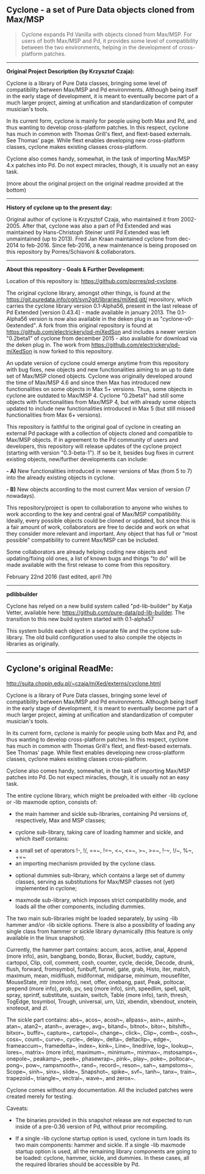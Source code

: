 Cyclone - a set of Pure Data objects cloned from Max/MSP 
-------

> Cyclone expands Pd Vanilla with objects cloned from Max/MSP. For users of both Max/MSP and Pd, it provides some level of compatibility between the two environments, helping in the development of cross-platform patches. 

--------------------

<strong>Original Project Description (by Krzysztof Czaja):</strong>

Cyclone is a library of Pure Data classes, bringing some level of compatibility between Max/MSP and Pd environments. Although being itself in the early stage of development, it is meant to eventually become part of a much larger project, aiming at unification and standardization of computer musician's tools. 

In its current form, cyclone is mainly for people using both Max and Pd, and thus wanting to develop cross-platform patches. In this respect, cyclone has much in common with Thomas Grill's flext, and flext-based externals. See Thomas' page. While flext enables developing new cross-platform classes, cyclone makes existing classes cross-platform. 

Cyclone also comes handy, somewhat, in the task of importing Max/MSP 4.x patches into Pd. Do not expect miracles, though, it is usually not an easy task.

(more about the original project on the original readme provided at the bottom)

-------

<strong>History of cyclone up to the present day:</strong>

Original author of cyclone is Krzysztof Czaja, who maintained it from 2002-2005. After that, cyclone was also a part of Pd Extended and was maintained by Hans-Christoph Steiner until Pd Extended was left unmaintained (up to 2013). Fred Jan Kraan maintained cyclone from dec-2014 to feb-2016. Since feb-2016, a new maintenance is being proposed on this repository by Porres/Schiavoni & collaborators.

-------

<strong>About this repository - Goals & Further Development:</strong>

Location of this repository is: https://github.com/porres/pd-cyclone. 

The original cyclone library, amongst other things, is found at the <https://git.puredata.info/cgit/svn2git/libraries/miXed.git/> repository, which carries the cyclone library version 0.1-Alpha56, present in the last release of Pd Extended [version 0.43.4] - made available in january  2013. The 0.1-Alpha56 version is now also available in the deken plug in as "cyclone-v0-0extended". A fork from this original repository is found at <https://github.com/electrickery/pd-miXedSon> and includes a newer version "0.2beta1" of cyclone from december 2015 - also available for download via the deken plug in. The work from <https://github.com/electrickery/pd-miXedSon> is now forked to this repository. 

An update version of cyclone could emerge anytime from this repository with bug fixes, new objects and new functionalities aiming to an up to date set of Max/MSP cloned objects. Cyclone was originally developed around the time of Max/MSP 4.6 and since then Max has introduced new functionalities on some objects in Max 5+ versions. Thus, some objects in cyclone are outdated to Max/MSP 4. Cyclone "0.2beta1" had still some objects with functionalities from Max/MSP 4, but with already some objects updated to include new functionalities introduced in Max 5 (but still missed functionalities from Max 6+ versions). 

This repository is faithful to the original goal of cyclone in creating an external Pd package with a collection of objects cloned and compatible to Max/MSP objects. If in agreement to the Pd community of users and developers, this repository will release updates of the cyclone project (starting with version "0.3-beta-1"). If so be it, besides bug fixes in current existing objects, new/further developments can include:

<strong>- A)</strong> New functionalities introduced in newer versions of Max (from 5 to 7) into the already existing objects in cyclone.

<strong>- B)</strong> New objects according to the most current Max version of version (7 nowadays). 

This repository/project is open to collaboration to anyone who wishes to work according to the key and central goal of Max/MSP compatibility. Ideally, every possible objects could be cloned or updated, but since this is a fair amount of work, collaborators are free to decide and work on what they consider more relevant and important. Any object that has full or "most possible" compatibility to current Max/MSP can be included. 

Some collaborators are already helping coding new objects and updating/fixing old ones, a list of known bugs and things "to do" will be made available with the first release to come from this repository.


February 22nd 2016 (last edited, april 7th)


-------
<strong>pdlibbuilder</strong>

Cyclone has relyed on a new build system called "pd-lib-builder" by Katja Vetter, available here: <https://github.com/pure-data/pd-lib-builder>. The transition to this new build system started with 0.1-alpha57 

This system builds each object in a separate file and the cyclone sub-library. The old build configuration used to also compile the objects in libraries as originally.

-------
Cyclone's original ReadMe:
-------

http://suita.chopin.edu.pl/~czaja/miXed/externs/cyclone.html

Cyclone is a library of Pure Data classes, bringing some level of compatibility
between Max/MSP and Pd environments.  Although being itself in the early stage
of development, it is meant to eventually become part of a much larger
project, aiming at unification and standardization of computer musician's
tools.

In its current form, cyclone is mainly for people using both Max and Pd, and
thus wanting to develop cross-platform patches.  In this respect, cyclone has
much in common with Thomas Grill's flext, and flext-based externals.  See
Thomas' page.  While flext enables developing new cross-platform classes,
cyclone makes existing classes cross-platform.

Cyclone also comes handy, somewhat, in the task of importing Max/MSP patches
into Pd.  Do not expect miracles, though, it is usually not an easy task.

The entire cyclone library, which might be preloaded with either -lib cyclone
or -lib maxmode option, consists of:

 * the main hammer and sickle sub-libraries, containing Pd versions of,
   respectively, Max and MSP classes;

 * cyclone sub-library, taking care of loading hammer and sickle, and which
   itself contains: 
- a small set of operators !-, !/, ==~, !=~, <~, <=~, >~, >=~, !-~, !/~, %~, +=~  
- an importing mechanism provided by the cyclone class.

 * optional dummies sub-library, which contains a large set of dummy classes,
   serving as substitutions for Max/MSP classes not (yet) implemented in
   cyclone;

 * maxmode sub-library, which imposes strict compatibility mode, and loads all
   the other components, including dummies.

The two main sub-libraries might be loaded separately, by using -lib hammer
and/or -lib sickle options.  There is also a possibility of loading any single
class from hammer or sickle library dynamically (this feature is only
available in the linux snapshot).

Currently, the hammer part contains: accum, acos, active, anal, Append (more
info), asin, bangbang, bondo, Borax, Bucket, buddy, capture, cartopol, Clip,
coll, comment, cosh, counter, cycle, decide, Decode, drunk, flush, forward,
fromsymbol, funbuff, funnel, gate, grab, Histo, iter, match, maximum, mean,
midiflush, midiformat, midiparse, minimum, mousefilter, MouseState, mtr (more
info), next, offer, onebang, past, Peak, poltocar, prepend (more info), prob,
pv, seq (more info), sinh, speedlim, spell, split, spray, sprintf, substitute,
sustain, switch, Table (more info), tanh, thresh, TogEdge, tosymbol, Trough,
universal, urn, Uzi, xbendin, xbendout, xnotein, xnoteout, and zl.

The sickle part contains: abs~, acos~, acosh~, allpass~, asin~, asinh~, atan~,
atan2~, atanh~, average~, avg~, bitand~, bitnot~, bitor~, bitshift~, bitxor~,
buffir~, capture~, cartopol~, change~, click~, Clip~, comb~, cosh~, cosx~,
count~, curve~, cycle~, delay~, delta~, deltaclip~, edge~, frameaccum~,
framedelta~, index~, kink~, Line~, linedrive, log~, lookup~, lores~, matrix~
(more info), maximum~, minimum~, minmax~, mstosamps~, onepole~, peakamp~,
peek~, phasewrap~, pink~, play~, poke~, poltocar~, pong~, pow~, rampsmooth~,
rand~, record~, reson~, sah~, sampstoms~, Scope~, sinh~, sinx~, slide~,
Snapshot~, spike~, svf~, tanh~, tanx~, train~, trapezoid~, triangle~,
vectral~, wave~, and zerox~.

Cyclone comes without any documentation.  All the included patches were
created merely for testing.

Caveats:

* The binaries provided in this snapshot release are not expected to run
  inside of a pre-0.36 version of Pd, without prior recompiling.

* If a single -lib cyclone startup option is used, cyclone in turn loads its
  two main components: hammer and sickle.  If a single -lib maxmode startup
  option is used, all the remaining library components are going to be loaded:
  cyclone, hammer, sickle, and dummies.  In these cases, all the required
  libraries should be accessible by Pd.

